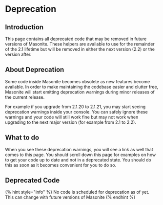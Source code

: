 # Deprecation

## Introduction

This page contains all deprecated code that may be removed in future versions of Masonite. These helpers are available to use for the remainder of the 2.1 lifetime but will be removed in either the next version \(2.2\) or the version after.

## About Deprecation

Some code inside Masonite becomes obsolete as new features become available. In order to make maintaining the codebase easier and clutter free, Masonite will start emitting deprecation warnings during minor releases of the current release.

For example if you upgrade from 2.1.20 to 2.1.21, you may start seeing deprecation warnings inside your console. You can safely ignore these warnings and your code will still work fine but may not work when upgrading to the next major version \(for example from 2.1 to 2.2\).

## What to do

When you see these deprecation warnings, you will see a link as well that comes to this page. You should scroll down this page for examples on how to get your code up to date and not in a deprecated state. You should do this as soon as it becomes convenient for you to do so.

## Deprecated Code

{% hint style="info" %}
No code is scheduled for deprecation as of yet. This can change with future versions of Masonite
{% endhint %}

